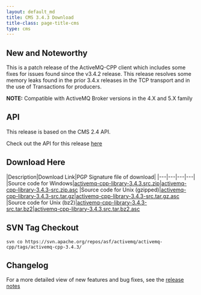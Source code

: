 ```yaml
---
layout: default_md
title: CMS 3.4.3 Download
title-class: page-title-cms
type: cms
---
```


New and Noteworthy
------------------

This is a patch release of the ActiveMQ-CPP client which includes some fixes for issues found since the v3.4.2 release. This release resolves some memory leaks found in the prior 3.4.x releases in the TCP transport and in the use of Transactions for producers.

**NOTE:** Compatible with ActiveMQ Broker versions in the 4.X and 5.X family

API
---

This release is based on the CMS 2.4 API.

Check out the API for this release [here](http://activemq.apache.org/cms/api_docs/activemqcpp-3.4.0/html)

Download Here
-------------

|Description|Download Link|PGP Signature file of download|
|---|---|---|---|
|Source code for Windows|[activemq-cpp-library-3.4.3.src.zip](http://archive.apache.org/dist/activemq/activemq-cpp/source/activemq-cpp-library-3.4.3-src.zip)|[activemq-cpp-library-3.4.3-src.zip.asc](http://archive.apache.org/dist/activemq/activemq-cpp/source/activemq-cpp-library-3.4.3-src.zip.asc)
|Source code for Unix (gzipped)|[activemq-cpp-library-3.4.3-src.tar.gz](http://archive.apache.org/dist/activemq/activemq-cpp/source/activemq-cpp-library-3.4.3-src.tar.gz)|[activemq-cpp-library-3.4.3-src.tar.gz.asc](http://archive.apache.org/dist/activemq/activemq-cpp/source/activemq-cpp-library-3.4.3-src.tar.gz.asc)
|Source code for Unix (bz2)|[activemq-cpp-library-3.4.3-src.tar.bz2](http://archive.apache.org/dist/activemq/activemq-cpp/source/activemq-cpp-library-3.4.3-src.tar.bz2)|[activemq-cpp-library-3.4.3.src.tar.bz2.asc](http://archive.apache.org/dist/activemq/activemq-cpp/source/activemq-cpp-library-3.4.3-src.tar.bz2.asc)

SVN Tag Checkout
----------------
```
svn co https://svn.apache.org/repos/asf/activemq/activemq-cpp/tags/activemq-cpp-3.4.3/
```

Changelog
---------

For a more detailed view of new features and bug fixes, see the [release notes](https://issues.apache.org/jira/secure/ReleaseNote.jspa?projectId=12311207&version=12321240)


